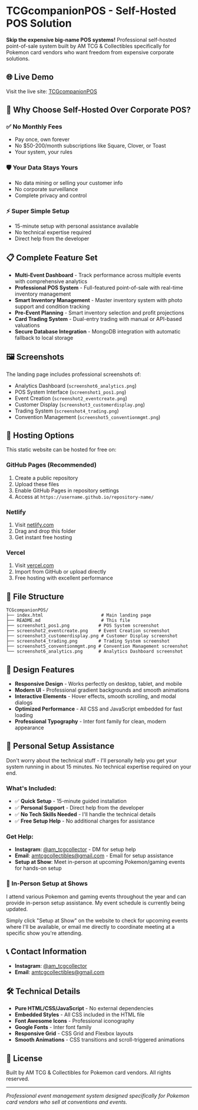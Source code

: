 # TCGcompanionPOS - Self-Hosted POS Solution

**Skip the expensive big-name POS systems!** Professional self-hosted point-of-sale system built by AM TCG & Collectibles specifically for Pokemon card vendors who want freedom from expensive corporate solutions.

## 🌐 Live Demo

Visit the live site: [TCGcompanionPOS](https://stcroix1414.github.io/TCGcompanionPOS/)

## 🚀 Why Choose Self-Hosted Over Corporate POS?

### ✅ **No Monthly Fees**
- Pay once, own forever
- No $50-200/month subscriptions like Square, Clover, or Toast
- Your system, your rules

### 🛡️ **Your Data Stays Yours**
- No data mining or selling your customer info
- No corporate surveillance
- Complete privacy and control

### ⚡ **Super Simple Setup**
- 15-minute setup with personal assistance available
- No technical expertise required
- Direct help from the developer

## 📋 Complete Feature Set

- **Multi-Event Dashboard** - Track performance across multiple events with comprehensive analytics
- **Professional POS System** - Full-featured point-of-sale with real-time inventory management
- **Smart Inventory Management** - Master inventory system with photo support and condition tracking
- **Pre-Event Planning** - Smart inventory selection and profit projections
- **Card Trading System** - Dual-entry trading with manual or API-based valuations
- **Secure Database Integration** - MongoDB integration with automatic fallback to local storage

## 🖼️ Screenshots

The landing page includes professional screenshots of:
- Analytics Dashboard (`screenshot6_analytics.png`)
- POS System Interface (`screenshot1_pos1.png`)
- Event Creation (`screenshot2_eventcreate.png`)
- Customer Display (`screenshot3_customerdisplay.png`)
- Trading System (`screenshot4_trading.png`)
- Convention Management (`screenshot5_conventionmgmt.png`)

## 🚀 Hosting Options

This static website can be hosted for free on:

### GitHub Pages (Recommended)
1. Create a public repository
2. Upload these files
3. Enable GitHub Pages in repository settings
4. Access at `https://username.github.io/repository-name/`

### Netlify
1. Visit [netlify.com](https://netlify.com)
2. Drag and drop this folder
3. Get instant free hosting

### Vercel
1. Visit [vercel.com](https://vercel.com)
2. Import from GitHub or upload directly
3. Free hosting with excellent performance

## 📁 File Structure

```
TCGcompanionPOS/
├── index.html                      # Main landing page
├── README.md                       # This file
├── screenshot1_pos1.png           # POS System screenshot
├── screenshot2_eventcreate.png    # Event Creation screenshot
├── screenshot3_customerdisplay.png # Customer Display screenshot
├── screenshot4_trading.png        # Trading System screenshot
├── screenshot5_conventionmgmt.png # Convention Management screenshot
└── screenshot6_analytics.png      # Analytics Dashboard screenshot
```

## 🎨 Design Features

- **Responsive Design** - Works perfectly on desktop, tablet, and mobile
- **Modern UI** - Professional gradient backgrounds and smooth animations
- **Interactive Elements** - Hover effects, smooth scrolling, and modal dialogs
- **Optimized Performance** - All CSS and JavaScript embedded for fast loading
- **Professional Typography** - Inter font family for clean, modern appearance

## 🤝 Personal Setup Assistance

Don't worry about the technical stuff - I'll personally help you get your system running in about 15 minutes. No technical expertise required on your end.

### What's Included:
- ✅ **Quick Setup** - 15-minute guided installation
- ✅ **Personal Support** - Direct help from the developer
- ✅ **No Tech Skills Needed** - I'll handle the technical details
- ✅ **Free Setup Help** - No additional charges for assistance

### Get Help:
- **Instagram**: [@am_tcgcollector](https://instagram.com/am_tcgcollector) - DM for setup help
- **Email**: amtcgcollectibles@gmail.com - Email for setup assistance
- **Setup at Show**: Meet in-person at upcoming Pokemon/gaming events for hands-on setup

### 📅 In-Person Setup at Shows

I attend various Pokemon and gaming events throughout the year and can provide in-person setup assistance. My event schedule is currently being updated.

Simply click "Setup at Show" on the website to check for upcoming events where I'll be available, or email me directly to coordinate meeting at a specific show you're attending.

## 📞 Contact Information

- **Instagram**: [@am_tcgcollector](https://instagram.com/am_tcgcollector)
- **Email**: amtcgcollectibles@gmail.com

## 🛠️ Technical Details

- **Pure HTML/CSS/JavaScript** - No external dependencies
- **Embedded Styles** - All CSS included in the HTML file
- **Font Awesome Icons** - Professional iconography
- **Google Fonts** - Inter font family
- **Responsive Grid** - CSS Grid and Flexbox layouts
- **Smooth Animations** - CSS transitions and scroll-triggered animations

## 📄 License

Built by AM TCG & Collectibles for Pokemon card vendors. All rights reserved.

---

*Professional event management system designed specifically for Pokemon card vendors who sell at conventions and events.*
